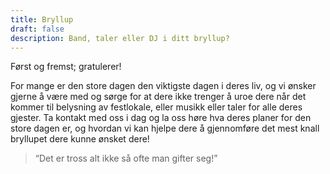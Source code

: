 ```yaml
---
title: Bryllup
draft: false
description: Band, taler eller DJ i ditt bryllup?
---
```


Først og fremst; gratulerer!

For mange er den store dagen den viktigste dagen i deres liv, og vi ønsker gjerne å være med og sørge for at dere ikke trenger å uroe dere når det kommer til belysning av festlokale, eller musikk eller taler for alle deres gjester. Ta kontakt med oss i dag og la oss høre hva deres planer for den store dagen er, og hvordan vi kan hjelpe dere å gjennomføre det mest knall bryllupet dere kunne ønsket dere!

> “Det er tross alt ikke så ofte man gifter seg!”
